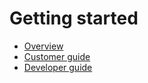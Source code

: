 # Getting started

- [Overview](overview.md)
- [Customer guide](customer_guide.md)
- [Developer guide](developer_guide.md)
